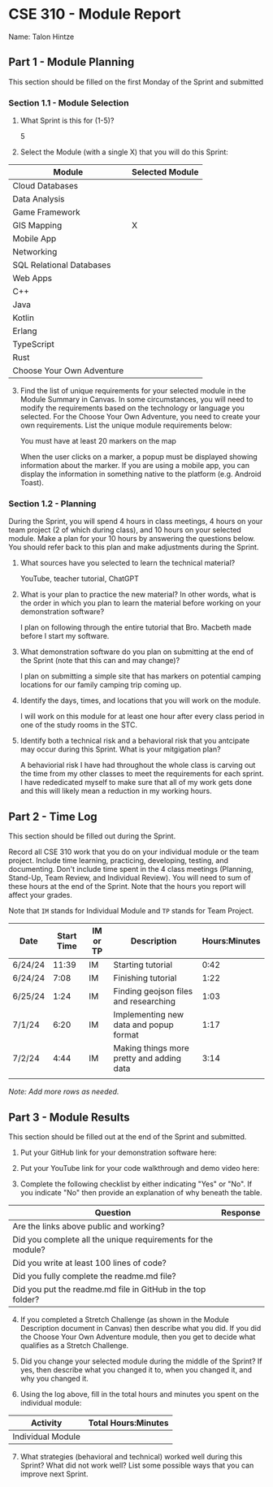 # CSE 310 - Module Report

Name: Talon Hintze

## Part 1 - Module Planning

This section should be filled on the first Monday of the Sprint and submitted

### Section 1.1 - Module Selection

1. What Sprint is this for (1-5)?

    5

2. Select the Module (with a single X) that you will do this Sprint:

|Module                   |Selected Module|
|-------------------------|---------------|
|Cloud Databases          |               |
|Data Analysis            |               |
|Game Framework           |               |
|GIS Mapping              |       X       |
|Mobile App               |               |
|Networking               |               |
|SQL Relational Databases |               |
|Web Apps                 |               |
|C++                      |               |
|Java                     |               |
|Kotlin                   |               |
|Erlang                   |               |
|TypeScript               |               |
|Rust                     |               |
|Choose Your Own Adventure|               |

3. Find the list of unique requirements for your selected module in the Module Summary in Canvas.  In some circumstances, you will need to modify the requirements based on the technology or language you selected.  For the Choose Your Own Adventure, you need to create your own requirements.  List the unique module requirements below:

    You must have at least 20 markers on the map

    When the user clicks on a marker, a popup must be displayed showing information about the marker. If you are using a mobile app, you can display the information in something native to the platform (e.g. Android Toast).

### Section 1.2 - Planning

During the Sprint, you will spend 4 hours in class meetings, 4 hours on your team project (2 of which during class), and 10 hours on your selected module.  Make a plan for your 10 hours by answering the questions below.  You should refer back to this plan and make adjustments during the Sprint.

1. What sources have you selected to learn the technical material?

    YouTube, teacher tutorial, ChatGPT

2. What is your plan to practice the new material?  In other words, what is the order in which you plan to learn the material before working on your demonstration software?

    I plan on following through the entire tutorial that Bro. Macbeth made before I start my software.

3. What demonstration software do you plan on submitting at the end of the Sprint (note that this can and may change)?

    I plan on submitting a simple site that has markers on potential camping locations for our family camping trip coming up.

4. Identify the days, times, and locations that you will work on the module.

    I will work on this module for at least one hour after every class period in one of the study rooms in the STC.

5. Identify both a technical risk and a behavioral risk that you antcipate may occur during this Sprint.  What is your mitgigation plan?

    A behaviorial risk I have had throughout the whole class is carving out the time from my other classes to meet the requirements for each sprint. I have rededicated myself to make sure that all of my work gets done and this will likely mean a reduction in my working hours.


## Part 2 - Time Log

This section should be filled out during the Sprint. 

Record all CSE 310 work that you do on your individual module or the team project.  Include time learning, practicing, developing, testing, and documenting.  Don't include time spent in the 4 class meetings (Planning, Stand-Up, Team Review, and Individual Review).  You will need to sum of these hours at the end of the Sprint. Note that the hours you report will affect your grades.

Note that `IM` stands for Individual Module and `TP` stands for Team Project.  

|Date      |Start Time|IM or TP|Description                                 |Hours:Minutes|
|----------|----------|--------|--------------------------------------------|-------------|
| 6/24/24  |  11:39   |   IM   | Starting tutorial                          |    0:42     |
| 6/24/24  |  7:08    |   IM   | Finishing tutorial                         |    1:22     |
| 6/25/24  |  1:24    |   IM   | Finding geojson files and researching      |    1:03     |
| 7/1/24   |  6:20    |   IM   | Implementing new data and popup format     |    1:17     |
| 7/2/24   |  4:44    |   IM   | Making things more pretty and adding data  |    3:14     |
|          |          |        |                                            |             |

_Note: Add more rows as needed._


## Part 3 - Module Results

This section should be filled out at the end of the Sprint and submitted.

1. Put your GitHub link for your demonstration software here: 

2. Put your YouTube link for your code walkthrough and demo video here:

3. Complete the following checklist by either indicating "Yes" or "No". If you indicate "No" then provide an explanation of why beneath the table.

|Question                                                    |Response|
|------------------------------------------------------------|--------|
|Are the links above public and working?                     |        |
|Did you complete all the unique requirements for the module?|        |
|Did you write at least 100 lines of code?                   |        |
|Did you fully complete the readme.md file?                  |        |
|Did you put the readme.md file in GitHub in the top folder? |        |

4. If you completed a Stretch Challenge (as shown in the Module Description document in Canvas) then describe what you did.  If you did the Choose Your Own Adventure module, then you get to decide what qualifies as a Stretch Challenge.

5. Did you change your selected module during the middle of the Sprint?  If yes, then describe what you changed it to, when you changed it, and why you changed it.

6. Using the log above, fill in the total hours and minutes you spent on the individual module:

|Activity         |Total Hours:Minutes|
|-----------------|-------------------|
|Individual Module|                   |

7. What strategies (behavioral and technical) worked well during this Sprint?  What did not work well?  List some possible ways that you can improve next Sprint.


